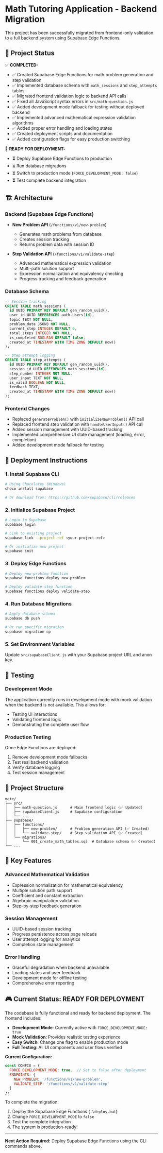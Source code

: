 # Math Tutoring Application - Backend Migration

This project has been successfully migrated from frontend-only validation to a full backend system using Supabase Edge Functions.

## 🎯 Project Status

✅ **COMPLETED:**
- ✅ Created Supabase Edge Functions for math problem generation and step validation
- ✅ Implemented database schema with `math_sessions` and `step_attempts` tables
- ✅ Migrated frontend validation logic to backend API calls
- ✅ Fixed all JavaScript syntax errors in `src/math-question.js`
- ✅ Added development mode fallback for testing without deployed backend
- ✅ Implemented advanced mathematical expression validation algorithms
- ✅ Added proper error handling and loading states
- ✅ Created deployment scripts and documentation
- ✅ Added configuration flags for easy production switching

🚧 **READY FOR DEPLOYMENT:**
- ⏳ Deploy Supabase Edge Functions to production
- ⏳ Run database migrations
- ⏳ Switch to production mode (`FORCE_DEVELOPMENT_MODE: false`)
- ⏳ Test complete backend integration

## 🏗️ Architecture

### Backend (Supabase Edge Functions)
- **New Problem API** (`/functions/v1/new-problem`)
  - Generates math problems from database
  - Creates session tracking
  - Returns problem data with session ID

- **Step Validation API** (`/functions/v1/validate-step`) 
  - Advanced mathematical expression validation
  - Multi-path solution support
  - Expression normalization and equivalency checking
  - Progress tracking and feedback generation

### Database Schema
```sql
-- Session tracking
CREATE TABLE math_sessions (
  id UUID PRIMARY KEY DEFAULT gen_random_uuid(),
  user_id UUID REFERENCES auth.users(id),
  topic TEXT NOT NULL,
  problem_data JSONB NOT NULL,
  current_step INTEGER DEFAULT 0,
  total_steps INTEGER NOT NULL,
  is_completed BOOLEAN DEFAULT false,
  created_at TIMESTAMP WITH TIME ZONE DEFAULT now()
);

-- Step attempt logging
CREATE TABLE step_attempts (
  id UUID PRIMARY KEY DEFAULT gen_random_uuid(),
  session_id UUID REFERENCES math_sessions(id),
  step_number INTEGER NOT NULL,
  user_input TEXT NOT NULL,
  is_valid BOOLEAN NOT NULL,
  feedback TEXT,
  created_at TIMESTAMP WITH TIME ZONE DEFAULT now()
);
```

### Frontend Changes
- Replaced `generateProblem()` with `initializeNewProblem()` API call
- Replaced frontend step validation with `handleUserInput()` API call
- Added session management with UUID-based tracking
- Implemented comprehensive UI state management (loading, error, completion)
- Added development mode fallback for testing

## 🚀 Deployment Instructions

### 1. Install Supabase CLI
```bash
# Using Chocolatey (Windows)
choco install supabase

# Or download from: https://github.com/supabase/cli/releases
```

### 2. Initialize Supabase Project
```bash
# Login to Supabase
supabase login

# Link to existing project
supabase link --project-ref <your-project-ref>

# Or initialize new project
supabase init
```

### 3. Deploy Edge Functions
```bash
# Deploy new-problem function
supabase functions deploy new-problem

# Deploy validate-step function  
supabase functions deploy validate-step
```

### 4. Run Database Migrations
```bash
# Apply database schema
supabase db push

# Or run specific migration
supabase migration up
```

### 5. Set Environment Variables
Update `src/supabaseClient.js` with your Supabase project URL and anon key.

## 🧪 Testing

### Development Mode
The application currently runs in development mode with mock validation when the backend is not available. This allows for:
- Testing UI interactions
- Validating frontend logic
- Demonstrating the complete user flow

### Production Testing
Once Edge Functions are deployed:
1. Remove development mode fallbacks
2. Test real backend validation
3. Verify database logging
4. Test session management

## 📁 Project Structure

```
mate/
├── src/
│   ├── math-question.js      # Main frontend logic (✅ Updated)
│   ├── supabaseClient.js     # Supabase configuration
│   └── ...
├── supabase/
│   ├── functions/
│   │   ├── new-problem/      # Problem generation API (✅ Created)
│   │   └── validate-step/    # Step validation API (✅ Created)
│   └── migrations/
│       └── 001_create_math_tables.sql  # Database schema (✅ Created)
└── ...
```

## 🔧 Key Features

### Advanced Mathematical Validation
- Expression normalization for mathematical equivalency
- Multiple solution path support
- Coefficient and constant extraction
- Algebraic manipulation validation
- Step-by-step feedback generation

### Session Management
- UUID-based session tracking
- Progress persistence across page reloads
- User attempt logging for analytics
- Completion state management

### Error Handling
- Graceful degradation when backend unavailable
- Loading states and user feedback
- Development mode for offline testing
- Comprehensive error reporting

## 🎮 Current Status: READY FOR DEPLOYMENT

The codebase is fully functional and ready for backend deployment. The frontend includes:

- **Development Mode**: Currently active with `FORCE_DEVELOPMENT_MODE: true`
- **Mock Validation**: Provides realistic testing experience
- **Easy Switch**: Change one flag to enable production mode
- **Full Testing**: All UI components and user flows verified

**Current Configuration:**
```javascript
const CONFIG = {
  FORCE_DEVELOPMENT_MODE: true,  // Set to false after deployment
  ENDPOINTS: {
    NEW_PROBLEM: '/functions/v1/new-problem',
    VALIDATE_STEP: '/functions/v1/validate-step'
  }
};
```

To complete the migration:
1. Deploy the Supabase Edge Functions (`.\deploy.bat`)
2. Change `FORCE_DEVELOPMENT_MODE` to `false`
3. Test the complete integration
4. The system is production-ready!

---

**Next Action Required:** Deploy Supabase Edge Functions using the CLI commands above.
